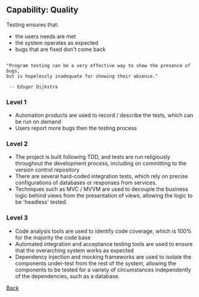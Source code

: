 ## Capability: Quality
Testing ensures that:
 -  the users needs are met
 - the system operates as expected
 - bugs that are fixed don't come back

```

"Program testing can be a very effective way to show the presence of bugs,
but is hopelessly inadequate for showing their absence."

 -- Edsger Dijkstra
```

### Level 1
  - Automation products are used to record / describe the tests, which can be run on demand
  -  Users report more bugs then the testing process

### Level 2
 - The project is built following TDD, and tests are run religiously throughout the development process, including on committing to the version control repository
 - There are several hard-coded integration tests, which rely on precise configurations of databases or responses from services.
 - Techniques such as MVC /  MVVM are used to decouple the business logic behind views from the presentation of views, allowing the logic to be 'headless' tested.

### Level 3

 - Code analysis tools are used to identify code coverage, which is 100% for the majority the code base
 - Automated integration and acceptance testing tools are used to ensure that the overarching system works as expected
 -  Dependency injection and mocking frameworks are used to isolate the components under-test from the rest of the system, allowing the components to be tested for a variety of circumstances independently of the dependencies, such as a database.

[Back](https://github.com/colugo/cautious-turtle)

